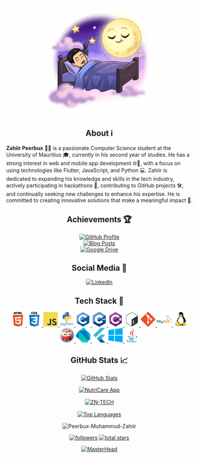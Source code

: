 


<div align="center">
    <img src="./assets/images/e20fc729bc7b00217d8a1e90281f266025a78a161e3686ccff752f8a6c165522.0.gif" width="300" alt="Profile Image">

<p align="left">
    
   
 ## About :information_source:
 </div>
    
**Zahiir Peerbux** 👨‍💻 is a passionate Computer Science student at the University of Mauritius 🎓, currently in his second year of studies. He has a strong interest in web and mobile app development 🌐📱, with a focus on using technologies like Flutter, JavaScript, and Python 💻. Zahiir is dedicated to expanding his knowledge and skills in the tech industry, actively participating in hackathons 🚀, contributing to GitHub projects 🛠️, and continually seeking new challenges to enhance his expertise. He is committed to creating innovative solutions that make a meaningful impact 🌟.
</p>
<div align=center>


## Achievements :trophy:

<a href="https://github.com/Peerbux-Muhammud-Zahiir">
    <img alt="GitHub Profile" title="Visit my GitHub" src="https://custom-icon-badges.demolab.com/badge/GitHub-181717?style=for-the-badge&logo=github&logoColor=white&labelColor=181717"/>
</a>

<br>
<a href="https://www.blogger.com/profile/07510968635379733077">
      <img alt="Blog Posts" title="Read my Blog" src="https://custom-icon-badges.demolab.com/badge/Blog%20Posts-FF5722?style=for-the-badge&logo=blogger&logoColor=white&labelColor=FF5722"/></a>
      <br>
<a href="https://drive.google.com/drive/folders/1dYOmQuuSkQR8mTMJkgVNOyKlVi-ixDbN">
    <img alt="Google Drive" title="Visit my Google Drive" src="https://custom-icon-badges.demolab.com/badge/Google%20Drive-4285F4?style=for-the-badge&logo=google-drive&logoColor=white&labelColor=4285F4"/>
</a>



## Social Media :link:

   <a href="https://www.linkedin.com/in/zahiir-peerbux-221621310?utm_source=share&utm_campaign=share_via&utm_content=profile&utm_medium=android_app">
      <img alt="LinkedIn" title="Connect with me on LinkedIn" src="https://custom-icon-badges.demolab.com/badge/LinkedIn-0077B5?style=for-the-badge&logo=linkedin&logoColor=white&labelColor=0A66C2"/></a>



## Tech Stack :wrench:

<p align="center">
  <a href="https://www.w3.org/html/">
    <img src="https://raw.githubusercontent.com/devicons/devicon/master/icons/html5/html5-original-wordmark.svg" alt="HTML5" width="40" height="40"/>
  </a>
  <a href="https://www.w3schools.com/css/">
    <img src="https://raw.githubusercontent.com/devicons/devicon/master/icons/css3/css3-original-wordmark.svg" alt="CSS3" width="40" height="40"/>
  </a>
  <a href="https://www.javascript.com/">
    <img src="https://raw.githubusercontent.com/devicons/devicon/master/icons/javascript/javascript-original.svg" alt="JavaScript" width="40" height="40"/>
  </a>
  <a href="https://www.python.org/">
    <img src="https://raw.githubusercontent.com/devicons/devicon/master/icons/python/python-original-wordmark.svg" alt="Python" width="40" height="40"/>
  </a>
  <a href="https://en.wikipedia.org/wiki/C_(programming_language)">
    <img src="https://raw.githubusercontent.com/devicons/devicon/master/icons/c/c-original.svg" alt="C" width="40" height="40"/>
  </a>
  <a href="https://www.w3schools.com/cpp/">
    <img src="https://raw.githubusercontent.com/devicons/devicon/master/icons/cplusplus/cplusplus-original.svg" alt="C++" width="40" height="40"/>
  </a>
  <a href="https://docs.microsoft.com/en-us/dotnet/csharp/">
    <img src="https://raw.githubusercontent.com/devicons/devicon/master/icons/csharp/csharp-original.svg" alt="C#" width="40" height="40"/>
  </a>
  <a href="https://www.gnu.org/software/bash/">
    <img src="https://raw.githubusercontent.com/devicons/devicon/master/icons/bash/bash-original.svg" alt="Bash" width="40" height="40"/>
  </a>
  <a href="https://git-scm.com/">
    <img src="https://raw.githubusercontent.com/devicons/devicon/master/icons/git/git-original.svg" alt="Git" width="40" height="40"/>
  </a>
  <a href="https://www.mysql.com/">
    <img src="https://raw.githubusercontent.com/devicons/devicon/master/icons/mysql/mysql-original-wordmark.svg" alt="MySQL" width="40" height="40"/>
  </a>
  <a href="https://www.linux.org/">
    <img src="https://raw.githubusercontent.com/devicons/devicon/master/icons/linux/linux-original.svg" alt="Linux" width="40" height="40"/>
  </a>
  <a href="https://www.swi-prolog.org/">
    <img src="https://raw.githubusercontent.com/devicons/devicon/master/icons/prolog/prolog-original.svg" alt="Prolog" width="40" height="40"/>
  </a>
  <a href="https://dart.dev/">
    <img src="https://raw.githubusercontent.com/devicons/devicon/master/icons/dart/dart-original.svg" alt="Dart" width="40" height="40"/>
  </a>
  <a href="https://flutter.dev/">
    <img src="https://raw.githubusercontent.com/devicons/devicon/master/icons/flutter/flutter-original.svg" alt="Flutter" width="40" height="40"/>
  </a>
  <a href="https://docs.microsoft.com/en-us/windows/wsl/">
    <img src="https://raw.githubusercontent.com/devicons/devicon/master/icons/windows8/windows8-original.svg" alt="WSL" width="40" height="40"/>
  </a>
    
  <a href="https://www.java.com/">
    <img src="https://raw.githubusercontent.com/devicons/devicon/master/icons/java/java-original.svg" alt="Java" width="40" height="40"/>
  </a>


</p>



## GitHub Stats :chart_with_upwards_trend:

<p align="center">
  <a href="https://github.com/Peerbux-Muhammud-Zahiir/github-readme-stats">
    <img align="center" src="https://github-readme-stats.vercel.app/api?username=Peerbux-Muhammud-Zahiir&count_private=true&show_icons=true&theme=light&border_radius=true" alt="GitHub Stats">
  </a>
</p>

<p align="center">
  <a href="https://github.com/Peerbux-Muhammud-Zahiir/NutriCare_app">
    <img align="center" src="https://github-readme-stats.vercel.app/api/pin/?username=Peerbux-Muhammud-Zahiir&theme=light&repo=NutriCare_app&border_radius=true" alt="NutriCare App">
  </a>
</p>

<p align="center">
  <a href="https://github.com/Peerbux-Muhammud-Zahiir/ZN-TECH">
    <img align="center" src="https://github-readme-stats.vercel.app/api/pin/?username=Peerbux-Muhammud-Zahiir&theme=light&repo=ZN-TECH&border_radius=true" alt="ZN-TECH">
  </a>
</p>

<p align="center">
  <a href="https://github.com/Peerbux-Muhammud-Zahiir">
    <img align="center" src="https://github-readme-stats.vercel.app/api/top-langs/?username=Peerbux-Muhammud-Zahiir&theme=light&layout=compact&border_radius=true" alt="Top Languages">
  </a>
</p>



<p align="center"><img align="center" src="https://github-readme-streak-stats.herokuapp.com/?user=Peerbux-Muhammud-Zahiir&" alt="Peerbux-Muhammud-Zahiir" /></p>


<p align="center">
   <a href="https://github.com/Peerbux-Muhammud-Zahiir?tab=followers">
      <img alt="followers" title="Follow me on GitHub" src="https://custom-icon-badges.demolab.com/github/followers/Peerbux-Muhammud-Zahiir?color=236ad3&labelColor=1155ba&style=for-the-badge&logo=person-add&label=Follow&logoColor=white"/></a>
    
   <a href="https://github.com/Peerbux-Muhammud-Zahiir?tab=repositories&sort=stargazers">
      <img alt="total stars" title="Total stars on GitHub" src="https://custom-icon-badges.demolab.com/github/stars/Peerbux-Muhammud-Zahiir?color=55960c&style=for-the-badge&labelColor=488207&logo=star"/></a>
    

 [![MasterHead](https://visme.co/blog/wp-content/uploads/2019/10/animated-presentation-software-header.gif)]()


</div>
